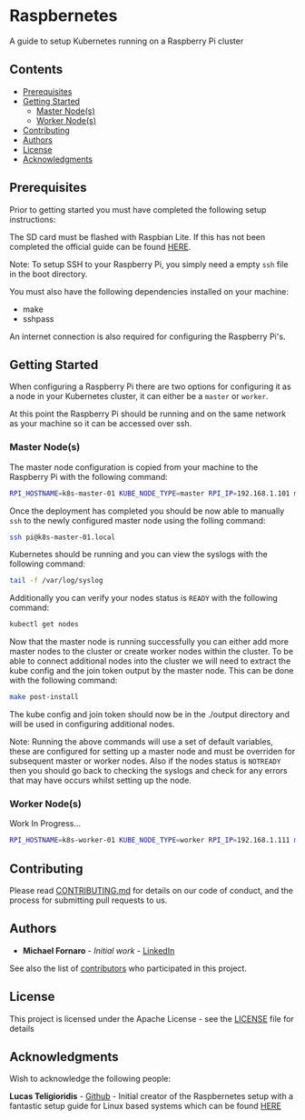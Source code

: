 # Raspbernetes

A guide to setup Kubernetes running on a Raspberry Pi cluster

## Contents

* [Prerequisites](#Prerequisites)
* [Getting Started](#Getting-Started)
  * [Master Node(s)](#Master-Node(s))
  * [Worker Node(s)](#Worker-Node(s))
* [Contributing](#Contributing)
* [Authors](#Authors)
* [License](#License)
* [Acknowledgments](#Acknowledgments)

## Prerequisites

Prior to getting started you must have completed the following setup instructions:

The SD card must be flashed with Raspbian Lite. If this has not been completed the official guide can be found [HERE](https://www.raspberrypi.org/documentation/installation/installing-images/README.md).

Note: To setup SSH to your Raspberry Pi, you simply need a empty `ssh` file in the boot directory.

You must also have the following dependencies installed on your machine:

* make
* sshpass

An internet connection is also required for configuring the Raspberry Pi's.

## Getting Started

When configuring a Raspberry Pi there are two options for configuring it as a node in your Kubernetes cluster, it can either be a `master` or `worker`.

At this point the Raspberry Pi should be running and on the same network as your machine so it can be accessed over ssh.

### Master Node(s)

The master node configuration is copied from your machine to the Raspberry Pi with the following command:

```bash
RPI_HOSTNAME=k8s-master-01 KUBE_NODE_TYPE=master RPI_IP=192.168.1.101 make deploy
```

Once the deployment has completed you should be now able to manually `ssh` to the newly configured master node using the folling command:

```bash
ssh pi@k8s-master-01.local
```

Kubernetes should be running and you can view the syslogs with the following command:

```bash
tail -f /var/log/syslog
```

Additionally you can verify your nodes status is `READY` with the following command:

```bash
kubectl get nodes
```

Now that the master node is running successfully you can either add more master nodes to the cluster or create worker nodes within the cluster. To be able to connect additional nodes into the cluster we will need to extract the kube config and the join token output by the master node. This can be done with the following command:

```bash
make post-install
```

The kube config and join token should now be in the ./output directory and will be used in configuring additional nodes.

Note: Running the above commands will use a set of default variables, these are configured for setting up a master node and must be overriden for subsequent master or worker nodes. Also if the nodes status is `NOTREADY` then you should go back to checking the syslogs and check for any errors that may have occurs whilst setting up the node.

### Worker Node(s)

Work In Progress...

```bash
RPI_HOSTNAME=k8s-worker-01 KUBE_NODE_TYPE=worker RPI_IP=192.168.1.111 make deploy
```

## Contributing

Please read [CONTRIBUTING.md](CONTRIBUTION.md) for details on our code of conduct, and the process for submitting pull requests to us.

## Authors

* **Michael Fornaro** - *Initial work* - [LinkedIn](https://www.linkedin.com/in/michael-fornaro-5b756179/)

See also the list of [contributors](https://github.com/xUnholy/raspbernetes/contributors) who participated in this project.

## License

This project is licensed under the Apache License - see the [LICENSE](LICENSE) file for details

## Acknowledgments

Wish to acknowledge the following people:

**Lucas Teligioridis** - [Github](https://github.com/lucasteligioridis) - Initial creator of the Raspbernetes setup with a fantastic setup guide for Linux based systems which can be found [HERE](https://itnext.io/headless-kubernetes-on-15-raspberry-pis-boot-in-under-8-minutes-808402ea2348?)
